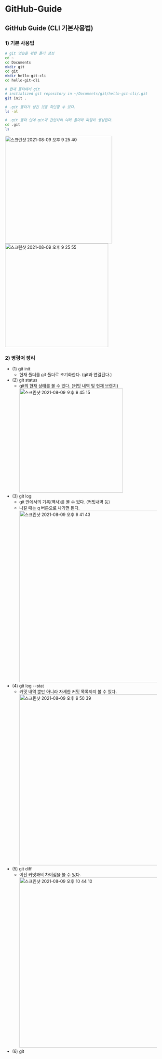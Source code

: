 # GitHub-Guide
## GitHub Guide (CLI 기본사용법)
### 1) 기본 사용법
```zsh
# git 연습을 위한 폴더 생성
cd ~
cd Documents
mkdir git
cd git
mkdir hello-git-cli
cd hello-git-cli

# 현재 폴더에서 git 
# initialized git repository in ~/Documents/git/hello-git-cli/.git
git init .

# .git 폴더가 생긴 것을 확인할 수 있다.
ls -al

# .git 폴더 안에 git과 관련하여 여러 폴더와 파일이 생성된다.
cd .git 
ls
```
<img width="355" alt="스크린샷 2021-08-09 오후 9 25 40" src="https://user-images.githubusercontent.com/80387186/128706894-005f0c28-157d-4baf-9cba-81baa6df03e4.png">
<img width="342" alt="스크린샷 2021-08-09 오후 9 25 55" src="https://user-images.githubusercontent.com/80387186/128706899-7a777fbe-dcf6-4b07-b182-c1e19adfc8f3.png">

### 2) 명령어 정리
- (1) git init  
    - 현재 폴더를 git 폴더로 초기화한다. (git과 연결된다.)  
- (2) git status  
    - git의 현재 상태를 볼 수 있다. (커밋 내역 및 현재 브랜치)<br>
<img width="343" alt="스크린샷 2021-08-09 오후 9 45 15" src="https://user-images.githubusercontent.com/80387186/128708155-b66510ee-70df-418c-8972-71429ab4a43e.png"><br>
- (3) git log<br> 
    - git 안에서의 기록(역사)를 볼 수 있다. (커밋내역 등)<br>
    - 나갈 때는 q 버튼으로 나가면 된다.<br>
<img width="566" alt="스크린샷 2021-08-09 오후 9 41 43" src="https://user-images.githubusercontent.com/80387186/128707928-30fff9bf-063b-484c-a6b0-1b36df2afc93.png"><br>
- (4) git log --stat<br>
    - 커밋 내역 뿐만 아니라 자세한 커밋 목록까지 볼 수 있다.<br>
<img width="564" alt="스크린샷 2021-08-09 오후 9 50 39" src="https://user-images.githubusercontent.com/80387186/128715679-6c99a5ce-20f7-4df0-b39f-01355300e91f.png"><br>
- (5) git diff<br>
    - 이전 커밋과의 차이점을 볼 수 있다. <br>
<img width="562" alt="스크린샷 2021-08-09 오후 10 44 10" src="https://user-images.githubusercontent.com/80387186/128716248-7922756e-735e-460d-8f40-0697ca286c40.png"><br>
- (6) git 

